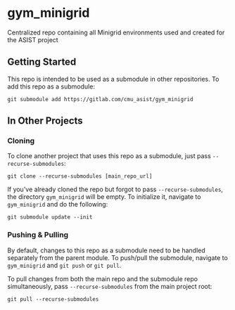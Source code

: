 # gym_minigrid

Centralized repo containing all Minigrid environments used and created for the ASIST project

## Getting Started

This repo is intended to be used as a submodule in other repositories. To add this repo as a submodule:
```
git submodule add https://gitlab.com/cmu_asist/gym_minigrid
```

## In Other Projects

### Cloning

To clone another project that uses this repo as a submodule, just pass `--recurse-submodules`:
```
git clone --recurse-submodules [main_repo_url]
```

If you've already cloned the repo but forgot to pass `--recurse-submodules`, the directory `gym_minigrid` will be empty.
To initialize it, navigate to `gym_minigrid` and do the following:
```
git submodule update --init
```

### Pushing & Pulling
By default, changes to this repo as a submodule need to be handled separately from the parent module. 
To push/pull the submodule, navigate to `gym_minigrid` and `git push` or `git pull`.

To pull changes from both the main repo and the submodule repo simultaneously, pass `--recurse-submodules` from the main project root:
```
git pull --recurse-submodules
```
